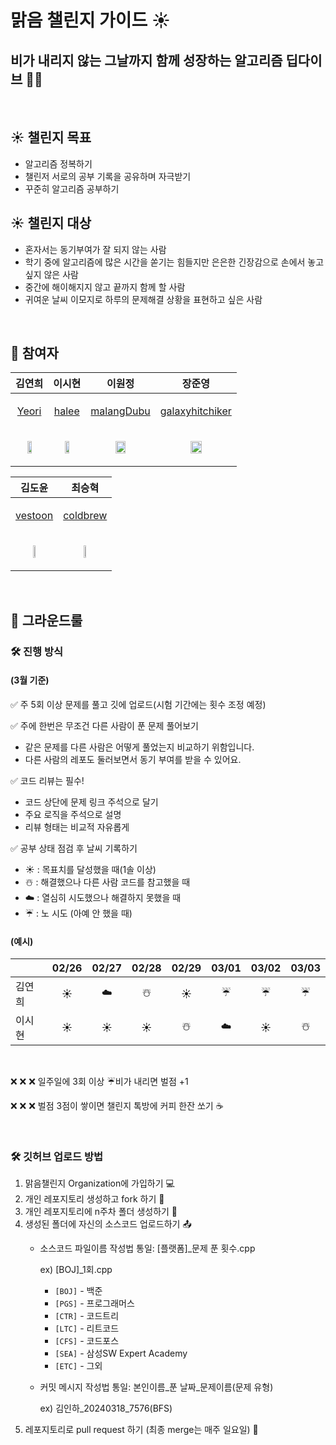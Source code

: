 # 맑음 챌린지 가이드 ☀️
## 비가 내리지 않는 그날까지 함께 성장하는 알고리즘 딥다이브 🌊🔥

<br/>
    

## ☀️ 챌린지 목표
- 알고리즘 정복하기
- 챌린저 서로의 공부 기록을 공유하며 자극받기
- 꾸준히 알고리즘 공부하기

## ☀️ 챌린지 대상
- 혼자서는 동기부여가 잘 되지 않는 사람
- 학기 중에 알고리즘에 많은 시간을 쏟기는 힘들지만 은은한 긴장감으로 손에서 놓고싶지 않은 사람
- 중간에 해이해지지 않고 끝까지 함께 할 사람
- 귀여운 날씨 이모지로 하루의 문제해결 상황을 표현하고 싶은 사람

<br/>


## :hatching_chick: 참여자

<div align="center">

| 김연희 | 이시현 | 이원정 | 장준영 |
|:---------------------------------:|:---------------------------------:|:---------------------------------:|:---------------------------------:|
| <p align="center">[Yeori](https://github.com/Yeonhee-Kim)</p> | <p align="center">[halee](https://github.com/itshihi)</p> | <p align="center">[malangDubu](https://github.com/malangDubu)</p> | <p align="center">[galaxyhitchiker](https://github.com/galaxyhitchiker)</p> |
| <p align="center"><img src="https://github.com/Yeonhee-Kim.png" width="40%" /></p> | <p align="center"><img src="https://github.com/itshihi.png" width="40%" /></p> | <p align="center"><img src="https://github.com/malangDubu.png" width="40%" /></p> | <p align="center"><img src="https://github.com/galaxyhitchiker.png" width="40%" /></p> |

| 김도윤 | 최승혁  |
|:---------------------------------:|:---------------------------------:|
| <p align="center">[vestoon](https://github.com/vestoon)</p> | <p align="center">[coldbrew](https://github.com/ColdTbrew)</p> |
| <p align="center"><img src="https://github.com/vestoon.png" width="20%" /></p> | <p align="center"><img src="https://github.com/vestoon.png" width="20%" /></p> |

</div>


<br/>


## 🌟 그라운드룰
### 🛠 진행 방식

#### (3월 기준)

✅ 주 5회 이상 문제를 풀고 깃에 업로드(시험 기간에는 횟수 조정 예정)

✅ 주에 한번은 무조건 다른 사람이 푼 문제 풀어보기
- 같은 문제를 다른 사람은 어떻게 풀었는지 비교하기 위함입니다.
- 다른 사람의 레포도 둘러보면서 동기 부여를 받을 수 있어요.

✅ 코드 리뷰는 필수!
- 코드 상단에 문제 링크 주석으로 달기
- 주요 로직을 주석으로 설명
- 리뷰 형태는 비교적 자유롭게
  
✅ 공부 상태 점검 후 날씨 기록하기 
- ☀️ : 목표치를 달성했을 때(1솔 이상)
- ☃️ : 해결했으나 다른 사람 코드를 참고했을 때
- ☁️ : 열심히 시도했으나 해결하지 못했을 때
- ☔ : 노 시도 (아예 안 했을 때)

#### (예시)
  
|      | 02/26 | 02/27 | 02/28 | 02/29 | 03/01 | 03/02 | 03/03 |
|------|:-----:|:-----:|:-----:|:-----:|:-----:|:-----:|:-----:|
| 김연희 | ☀️ | ☁️     | ☃️     | ☀️     | ☔     | ☔     | ☔     |
| 이시현 | ☀️ | ☀️     | ☀️     | ☃️     | ☁️     | ☀️     | ☃️     |  

  
<br/>
  
:x: :x: :x: 일주일에 3회 이상 ☔비가 내리면 벌점 +1

:x: :x: :x: 벌점 3점이 쌓이면 챌린지 톡방에 커피 한잔 쏘기 ☕


<br/>



### 🛠 깃허브 업로드 방법

1. 맑음챌린지 Organization에 가입하기 💻
2. 개인 레포지토리 생성하고 fork 하기 🍴
3. 개인 레포지토리에 n주차 폴더 생성하기 📁
4. 생성된 폴더에 자신의 소스코드 업로드하기 📤
   - 소스코드 파일이름 작성법 통일: [플랫폼]_문제 푼 횟수.cpp
     
     ex) [BOJ]_1회.cpp
     - `[BOJ]` - 백준
     - `[PGS]` - 프로그래머스
     - `[CTR]` - 코드트리
     - `[LTC]` - 리트코드
     - `[CFS]` - 코드포스
     - `[SEA]` - 삼성SW Expert Academy
     - `[ETC]` - 그외
    - 커밋 메시지 작성법 통일: 본인이름_푼 날짜_문제이름(문제 유형)
      
      ex) 김인하_20240318_7576(BFS)
5. 레포지토리로 pull request 하기 (최종 merge는 매주 일요일) 🔄
